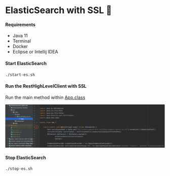# ElasticSearch with SSL 🔐

#### Requirements
 - Java 11
 - Terminal
 - Docker 
 - Eclipse or Intellij IDEA

#### Start ElasticSearch
```bash
./start-es.sh
```

#### Run the RestHighLevelClient with SSL
Run the main method within [App.class](src/main/java/nl/altindag/ssl/es/App.java)

![alt text](https://github.com/Hakky54/java-tutorials/blob/main/elasticsearch-with-ssl/images/runner.png?raw=true)


#### Stop ElasticSearch
```bash
./stop-es.sh
```